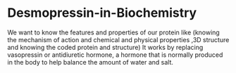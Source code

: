 # Desmopressin-in-Biochemistry
We want to know the features and properties of our protein like (knowing the mechanism of action and chemical and physical properties ,3D structure and knowing the coded protein and structure) It works by replacing vasopressin or antidiuretic hormone, a hormone that is normally produced in the body to help balance the amount of water and salt.
